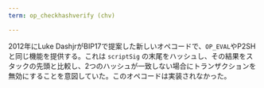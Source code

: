 ```yaml
---
term: op_checkhashverify (chv)

---
```

2012年にLuke DashjrがBIP17で提案した新しいオペコードで、`OP_EVAL`やP2SHと同じ機能を提供する。これは `scriptSig` の末尾をハッシュし、その結果をスタックの先頭と比較し、2つのハッシュが一致しない場合にトランザクションを無効にすることを意図していた。このオペコードは実装されなかった。